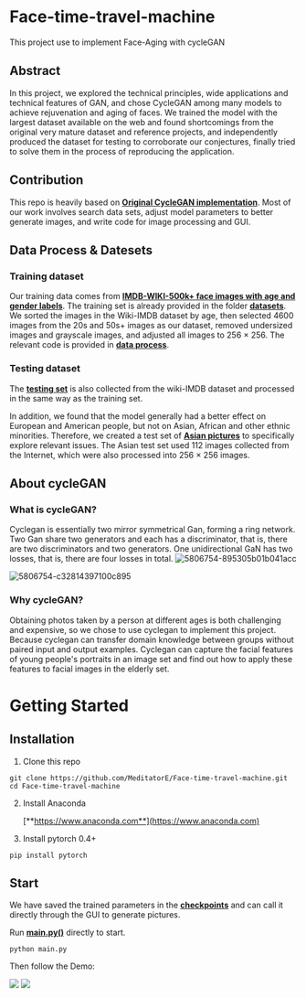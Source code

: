 # Face-time-travel-machine
This project use to implement Face-Aging with cycleGAN


## Abstract
In this project, we explored the technical principles, wide applications and technical features of GAN, and chose CycleGAN among many models to achieve rejuvenation and aging of faces. We trained the model with the largest dataset available on the web and found shortcomings from the original very mature dataset and reference projects, and independently produced the dataset for testing to corroborate our conjectures, finally tried to solve them in the process of reproducing the application.


## Contribution
This repo is heavily based on [**Original CycleGAN implementation**](https://github.com/junyanz/pytorch-CycleGAN-and-pix2pix). Most of our work involves search data sets, adjust model parameters to better generate images, and write code for image processing and GUI.


## Data Process & Datesets
### Training dataset
Our training data comes from [**IMDB-WIKI-500k+ face images with age and gender labels**](https://data.vision.ee.ethz.ch/cvl/rrothe/imdb-wiki/). The training set is already provided in the folder [**datasets**](https://github.com/MeditatorE/Face-time-travel-machine/tree/main/datasets/young2old). We sorted the images in the Wiki-IMDB dataset by age, then selected 4600 images from the 20s and 50s+ images as our dataset, removed undersized images and grayscale images, and adjusted all images to 256 × 256. The relevant code is provided in [**data process**](https://github.com/MeditatorE/Face-time-travel-machine/tree/main/data%20process).

### Testing dataset
The [**testing set**](https://github.com/MeditatorE/Face-time-travel-machine/tree/main/datasets/young2old/test%20dataset) is also collected from the wiki-IMDB dataset and processed in the same way as the training set.

In addition, we found that the model generally had a better effect on European and American people, but not on Asian, African and other ethnic minorities. Therefore, we created a test set of [**Asian pictures**](https://github.com/MeditatorE/Face-time-travel-machine/tree/main/datasets/young2old/Asian%20test%20dataset) to specifically explore relevant issues. The Asian test set used 112 images collected from the Internet, which were also processed into 256 × 256 images.


## About cycleGAN
### What is cycleGAN?
Cyclegan is essentially two mirror symmetrical Gan, forming a ring network. Two Gan share two generators and each has a discriminator, that is, there are two discriminators and two generators. One unidirectional GaN has two losses, that is, there are four losses in total.
![5806754-895305b01b041acc](https://user-images.githubusercontent.com/90904086/133890083-1cfe039a-7a45-4501-879a-41d432aa2ebf.png)

![5806754-c32814397100c895](https://user-images.githubusercontent.com/90904086/133890088-be6a1151-134b-4d3b-8041-aa9443697d34.png)

### Why cycleGAN? 
Obtaining photos taken by a person at different ages is both challenging and expensive, so we chose to use cyclegan to implement this project. Because cyclegan can transfer domain knowledge between groups without paired input and output examples. Cyclegan can capture the facial features of young people's portraits in an image set and find out how to apply these features to facial images in the elderly set.


# Getting Started
## Installation
1. Clone this repo
```
git clone https://github.com/MeditatorE/Face-time-travel-machine.git    
cd Face-time-travel-machine
```

2. Install Anaconda

   [**https://www.anaconda.com**](https://www.anaconda.com)

3. Install pytorch 0.4+
```
pip install pytorch
```

## Start
We have saved the trained parameters in the [**checkpoints**](https://github.com/MeditatorE/Face-time-travel-machine/tree/main/checkpoints/aging_cyclegan) and can call it directly through the GUI to generate pictures.

Run [**main.py()**](https://github.com/MeditatorE/Face-time-travel-machine/blob/main/main.py) directly to start.
```
python main.py
```
Then follow the Demo:













![](https://github.com/MeditatorE/Face-time-travel-machine/blob/main/Demo/QQ20210918-215314-HD.gif)
![](https://github.com/MeditatorE/Face-time-travel-machine/blob/main/Demo/QQ20210918-220119-HD.gif)
